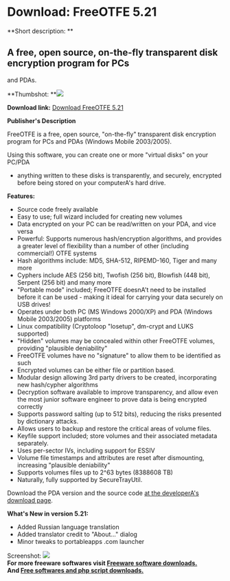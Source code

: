 # Download: FreeOTFE 5.21

**Short description: **

## A free, open source, on-the-fly transparent disk encryption program for PCs
and PDAs.

  
**Thumbshot: **![](http://www.freewarefiles.com/screenshot/freeotfe_md.gif)   
  
**Download link:** [Download FreeOTFE 5.21](http://freesoftwares.boysofts.com/FreeOTFE_program_29588.html)  
  

**Publisher's Description**  
  

FreeOTFE is a free, open source, "on-the-fly" transparent disk encryption
program for PCs and PDAs (Windows Mobile 2003/2005).

Using this software, you can create one or more "virtual disks" on your PC/PDA
- anything written to these disks is transparently, and securely, encrypted
before being stored on your computerA's hard drive.

**Features:**

  * Source code freely available 
  * Easy to use; full wizard included for creating new volumes 
  * Data encrypted on your PC can be read/written on your PDA, and vice versa 
  * Powerful: Supports numerous hash/encryption algorithms, and provides a greater level of flexibility than a number of other (including commercial!) OTFE systems 
  * Hash algorithms include: MD5, SHA-512, RIPEMD-160, Tiger and many more 
  * Cyphers include AES (256 bit), Twofish (256 bit), Blowfish (448 bit), Serpent (256 bit) and many more 
  * "Portable mode" included; FreeOTFE doesnA't need to be installed before it can be used - making it ideal for carrying your data securely on USB drives! 
  * Operates under both PC (MS Windows 2000/XP) and PDA (Windows Mobile 2003/2005) platforms 
  * Linux compatibility (Cryptoloop "losetup", dm-crypt and LUKS supported) 
  * "Hidden" volumes may be concealed within other FreeOTFE volumes, providing "plausible deniability" 
  * FreeOTFE volumes have no "signature" to allow them to be identified as such 
  * Encrypted volumes can be either file or partition based. 
  * Modular design allowing 3rd party drivers to be created, incorporating new hash/cypher algorithms 
  * Decryption software available to improve transparency, and allow even the most junior software engineer to prove data is being encrypted correctly 
  * Supports password salting (up to 512 bits), reducing the risks presented by dictionary attacks. 
  * Allows users to backup and restore the critical areas of volume files. 
  * Keyfile support included; store volumes and their associated metadata separately. 
  * Uses per-sector IVs, including support for ESSIV 
  * Volume file timestamps and attributes are reset after dismounting, increasing "plausible deniability" 
  * Supports volumes files up to 2^63 bytes (8388608 TB) 
  * Naturally, fully supported by SecureTrayUtil. 

Download the PDA version and the source code [at the developerA's download
page](http://www.freeotfe.org/download.html).

**What's New in version 5.21:**

  * Added Russian language translation 
  * Added translator credit to "About..." dialog 
  * Minor tweaks to portableapps .com launcher 

  
  
Screenshot: ![](http://www.freewarefiles.com/screenshot/freeotfe.gif)  
**For more freeware softwares visit [Freeware software downloads.](http://freesoftwares.boysofts.com/)**   
**And [Free softwares and php script downloads.](http://www.boysofts.com/)**

